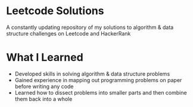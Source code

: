 # Leetcode Solutions

A constantly updating repository of my solutions to algorithm & data structure challenges on Leetcode and HackerRank

# What I Learned

* Developed skills in solving algorithm & data structure problems
* Gained experience in mapping out programming problems on paper before writing any code
* Learned how to dissect problems into smaller parts and then combine them back into a whole
